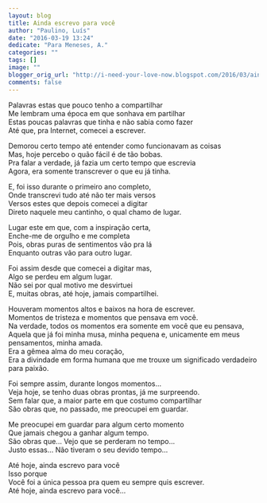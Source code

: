 ```yaml
---
layout: blog
title: Ainda escrevo para você
author: "Paulino, Luís"
date: "2016-03-19 13:24"
dedicate: "Para Meneses, A."
categories: ""
tags: []
image: ""
blogger_orig_url: "http://i-need-your-love-now.blogspot.com/2016/03/ainda-escrevo-para-voce.html"
comments: false
---
```


Palavras estas que pouco tenho a compartilhar\
Me lembram uma época em que sonhava em partilhar\
Estas poucas palavras que tinha e não sabia como fazer\
Até que, pra Internet, comecei a escrever.

Demorou certo tempo até entender como funcionavam as coisas\
Mas, hoje percebo o quão fácil é de tão bobas.\
Pra falar a verdade, já fazia um certo tempo que escrevia\
Agora, era somente transcrever o que eu já tinha.

E, foi isso durante o primeiro ano completo,\
Onde transcrevi tudo até não ter mais versos\
Versos estes que depois comecei a digitar\
Direto naquele meu cantinho, o qual chamo de lugar.

Lugar este em que, com a inspiração certa,\
Enche-me de orgulho e me completa\
Pois, obras puras de sentimentos vão pra lá\
Enquanto outras vão para outro lugar.

Foi assim desde que comecei a digitar mas,\
Algo se perdeu em algum lugar.\
Não sei por qual motivo me desvirtuei\
E, muitas obras, até hoje, jamais compartilhei.

Houveram momentos altos e baixos na hora de escrever.\
Momentos de tristeza e momentos que pensava em você.\
Na verdade, todos os momentos era somente em você que eu pensava,\
Aquela que já foi minha musa, minha pequena e, unicamente em meus pensamentos, minha amada.\
Era a gêmea alma do meu coração,\
Era a divindade em forma humana que me trouxe um significado verdadeiro para paixão.

Foi sempre assim, durante longos momentos...\
Veja hoje, se tenho duas obras prontas, já me surpreendo.\
Sem falar que, a maior parte em que costumo compartilhar\
São obras que, no passado, me preocupei em guardar.

Me preocupei em guardar para algum certo momento\
Que jamais chegou a ganhar algum tempo.\
São obras que... Vejo que se perderam no tempo...\
Justo essas... Não tiveram o seu devido tempo...

Até hoje, ainda escrevo para você\
Isso porque\
Você foi a única pessoa pra quem eu sempre quis escrever.\
Até hoje, ainda escrevo para você...
